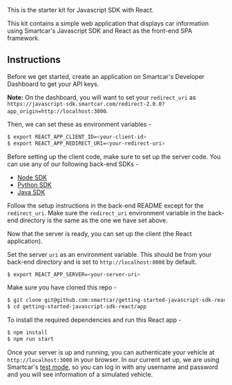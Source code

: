 This is the starter kit for Javascript SDK with React.

This kit contains a simple web application that displays car information using Smartcar's Javascript SDK and React as the front-end SPA framework.

## Instructions
Before we get started, create an application on Smartcar's Developer Dashboard to get your API keys.

**Note:** On the dashboard, you will want to set your `redirect_uri` as `https://javascript-sdk.smartcar.com/redirect-2.0.0?app_origin=http://localhost:3000`.

Then, we can set these as environment variables -
```bash
$ export REACT_APP_CLIENT_ID=<your-client-id>
$ export REACT_APP_REDIRECT_URI=<your-redirect-uri>
```

Before setting up the client code, make sure to set up the server code. You can use any of our following back-end SDKs -
* [Node SDK](https://github.com/smartcar/getting-started-node-sdk/tree/add-starter-kit)
* [Python SDK](https://github.com/smartcar/getting-started-python-sdk/tree/add-starter-kit)
* [Java SDK](https://github.com/smartcar/getting-started-java-sdk)

Follow the setup instructions in the back-end README except for the `redirect_uri`. Make sure the `redirect_uri` environment variable in the back-end directory is the same as the one we have set above.

Now that the server is ready, you can set up the client (the React application).

Set the server `uri` as an environment variable. This should be from your back-end directory and is set to `http://localhost:8000` by default.
```bash
$ export REACT_APP_SERVER=<your-server-uri>
```
Make sure you have cloned this repo -
```bash
$ git clone git@github.com:smartcar/getting-started-javascript-sdk-react.git
$ cd getting-started-javascript-sdk-react/app
```
To install the required dependencies and run this React app -
```bash
$ npm install
$ npm run start
```

Once your server is up and running, you can authenticate your vehicle at `http://localhost:3000` in your browser. In our current set up, we are using Smartcar's [test mode](https://smartcar.com), so you can log in with any username and password and you will see information of a simulated vehicle.

